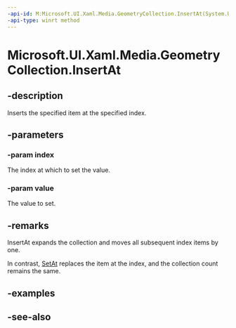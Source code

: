 ```yaml
---
-api-id: M:Microsoft.UI.Xaml.Media.GeometryCollection.InsertAt(System.UInt32,Microsoft.UI.Xaml.Media.Geometry)
-api-type: winrt method
---
```


<!-- Method syntax
public void InsertAt(System.UInt32 index, Windows.UI.Xaml.Media.Geometry value)
-->

# Microsoft.UI.Xaml.Media.GeometryCollection.InsertAt

## -description
Inserts the specified item at the specified index.

## -parameters
### -param index
The index at which to set the value.

### -param value
The value to set.

## -remarks
InsertAt expands the collection and moves all subsequent index items by one.

In contrast, [SetAt](geometrycollection_setat_328493418.md) replaces the item at the index, and the collection count remains the same.

## -examples

## -see-also

